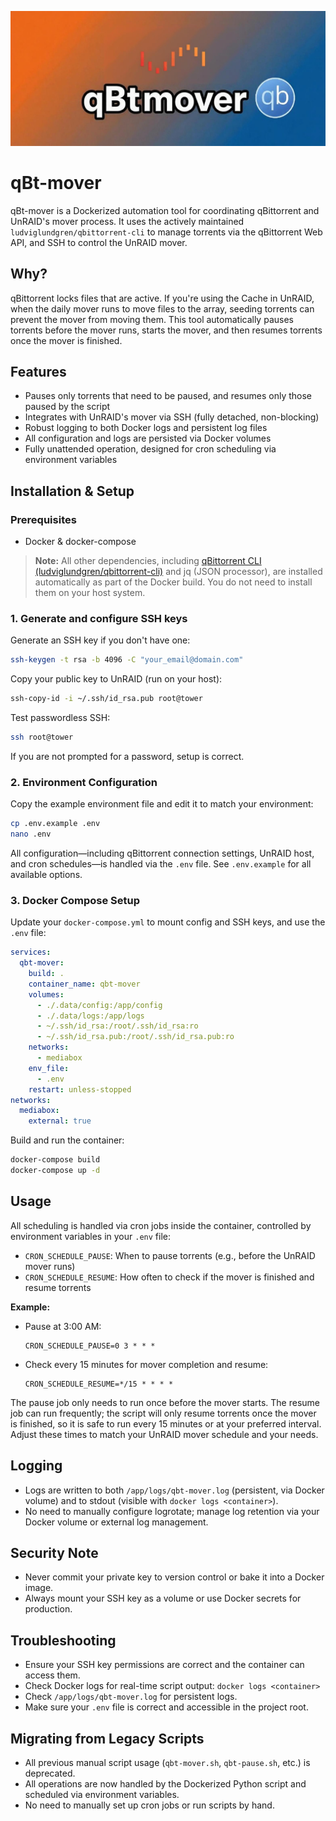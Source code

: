 ![qBt-mover](https://github.com/Jarsky/qbt-mover/blob/main/qBT-mover_logo.jpg)

# qBt-mover

qBt-mover is a Dockerized automation tool for coordinating qBittorrent and UnRAID's mover process. It uses the actively maintained `ludviglundgren/qbittorrent-cli` to manage torrents via the qBittorrent Web API, and SSH to control the UnRAID mover.

## Why?

qBittorrent locks files that are active. If you're using the Cache in UnRAID, when the daily mover runs to move files to the array, seeding torrents can prevent the mover from moving them. This tool automatically pauses torrents before the mover runs, starts the mover, and then resumes torrents once the mover is finished.

## Features
- Pauses only torrents that need to be paused, and resumes only those paused by the script
- Integrates with UnRAID's mover via SSH (fully detached, non-blocking)
- Robust logging to both Docker logs and persistent log files
- All configuration and logs are persisted via Docker volumes
- Fully unattended operation, designed for cron scheduling via environment variables

## Installation & Setup

### Prerequisites
- Docker & docker-compose

> **Note:** All other dependencies, including [qBittorrent CLI (ludviglundgren/qbittorrent-cli)](https://github.com/ludviglundgren/qbittorrent-cli) and jq (JSON processor), are installed automatically as part of the Docker build. You do not need to install them on your host system.

### 1. Generate and configure SSH keys
Generate an SSH key if you don't have one:
```bash
ssh-keygen -t rsa -b 4096 -C "your_email@domain.com"
```
Copy your public key to UnRAID (run on your host):
```bash
ssh-copy-id -i ~/.ssh/id_rsa.pub root@tower
```
Test passwordless SSH:
```bash
ssh root@tower
```
If you are not prompted for a password, setup is correct.

### 2. Environment Configuration
Copy the example environment file and edit it to match your environment:
```bash
cp .env.example .env
nano .env
```
All configuration—including qBittorrent connection settings, UnRAID host, and cron schedules—is handled via the `.env` file. See `.env.example` for all available options.

### 3. Docker Compose Setup
Update your `docker-compose.yml` to mount config and SSH keys, and use the `.env` file:
```yaml
services:
  qbt-mover:
    build: .
    container_name: qbt-mover
    volumes:
      - ./.data/config:/app/config
      - ./.data/logs:/app/logs
      - ~/.ssh/id_rsa:/root/.ssh/id_rsa:ro
      - ~/.ssh/id_rsa.pub:/root/.ssh/id_rsa.pub:ro
    networks:
      - mediabox
    env_file:
      - .env
    restart: unless-stopped
networks:
  mediabox:
    external: true
```

Build and run the container:
```bash
docker-compose build
docker-compose up -d
```

## Usage

All scheduling is handled via cron jobs inside the container, controlled by environment variables in your `.env` file:
- `CRON_SCHEDULE_PAUSE`: When to pause torrents (e.g., before the UnRAID mover runs)
- `CRON_SCHEDULE_RESUME`: How often to check if the mover is finished and resume torrents

**Example:**
- Pause at 3:00 AM:
  ```env
  CRON_SCHEDULE_PAUSE=0 3 * * *
  ```
- Check every 15 minutes for mover completion and resume:
  ```env
  CRON_SCHEDULE_RESUME=*/15 * * * *
  ```

The pause job only needs to run once before the mover starts. The resume job can run frequently; the script will only resume torrents once the mover is finished, so it is safe to run every 15 minutes or at your preferred interval. Adjust these times to match your UnRAID mover schedule and your needs.

## Logging

- Logs are written to both `/app/logs/qbt-mover.log` (persistent, via Docker volume) and to stdout (visible with `docker logs <container>`).
- No need to manually configure logrotate; manage log retention via your Docker volume or external log management.

## Security Note
- Never commit your private key to version control or bake it into a Docker image.
- Always mount your SSH key as a volume or use Docker secrets for production.

## Troubleshooting
- Ensure your SSH key permissions are correct and the container can access them.
- Check Docker logs for real-time script output: `docker logs <container>`
- Check `/app/logs/qbt-mover.log` for persistent logs.
- Make sure your `.env` file is correct and accessible in the project root.

## Migrating from Legacy Scripts
- All previous manual script usage (`qbt-mover.sh`, `qbt-pause.sh`, etc.) is deprecated.
- All operations are now handled by the Dockerized Python script and scheduled via environment variables.
- No need to manually set up cron jobs or run scripts by hand.
